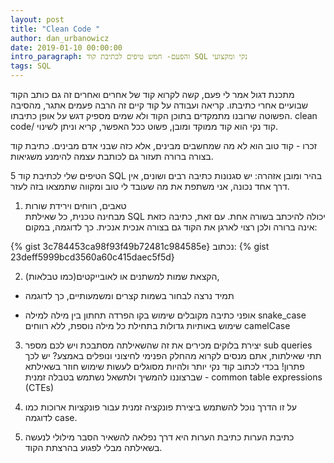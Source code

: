 ```yaml
---
layout: post
title: "Clean Code "
author: dan_urbanowicz
date: 2019-01-10 00:00:00
intro_paragraph: והפעם- חמש טיפים לכתיבת קוד SQL נקי ומקצועי
tags: SQL
---
```

מתכנת דגול אמר לי פעם, קשה לקרוא קוד של אחרים ואחרים זה גם כותב הקוד שבועיים אחרי כתיבתו.
קריאה ועבודה על קוד קיים זה הרבה פעמים אתגר, מהסיבה הפשוטה שרובנו מתמקדים בתוכן הקוד ולא שמים מספיק דגש על אופן כתיבתו.
clean code/ קוד נקי 
הוא קוד ממוקד ומובן, פשוט ככל האפשר, קריא וניתן לשינוי.

זכרו - קוד טוב הוא לא מה שמחשבים מבינים, אלא כזה שבני אדם מבינים. 
כתיבת קוד בצורה ברורה תעזור גם לכותבת עצמה להימנע משגיאות.

5 הטיפים שלי לכתיבת קוד SQL בהיר ומובן 
אזהרה: יש סגנונות כתיבה רבים ושונים, אין דרך אחד נכונה, אני משתפת את מה שעובד לי טוב ומקווה שתמצאו בזה לעזר.

1. טאבים, רווחים וירידת שורות <br>
מבחינה טכנית, כל שאילתת SQL יכולה להיכתב בשורה אחת. עם זאת, כתיבה כזאת אינה ברורה ולכן רצוי לארגן את הקוד גם בצורה אנכית אנכית.
כך לדוגמה, במקום:

{% gist 3c784453ca98f93f49b72481c984585e}
נכתוב:
{% gist 23deff5999bcd3560a60c415daec5f5d}

2. הקצאת שמות למשתנים או לאובייקטים(כמו טבלאות), 
* תמיד נרצה לבחור בשמות קצרים ומשמעותיים, כך לדוגמה



* אופני כתיבה מקובלים 
שימוש בקו הפרדה תחתון בין מילה למילה snake_case
שימוש באותיות גדולות בתחילת כל מילה נוספת, ללא רווחים camelCase

3. יצירת בלוקים 
מכירים את זה שהשאילתה מסתבכת ויש לכם מספר sub queries תתי שאילתות, אתם מנסים לקרוא מהחלק הפנימי לחיצוני ונופלים באמצע? יש לכך פתרון!
בכדי לכתוב קוד נקי יותר ולהיות מסוגלים לעשות שימוש חוזר בשאילתא שברצוננו להמשיך ולתשאל נשתמש בטבלה זמנית - common table expressions (CTEs) 

4. על זו הדרך נוכל להשתמש ביצירת פונקציה זמנית עבור פונקציות ארוכות כמו לדוגמה case.

5. כתיבת הערות
כתיבת הערות היא דרך נפלאה להשאיר הסבר מילולי לנעשה בשאילתה מבלי לפגוע בהרצתת הקוד.


